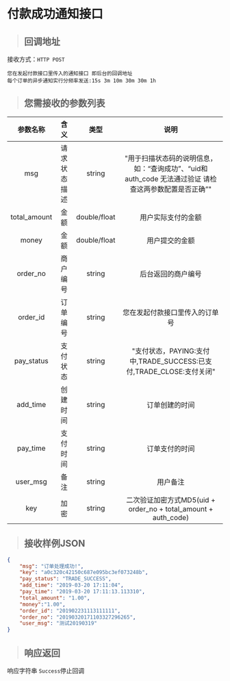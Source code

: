 # 付款成功通知接口

> ## 回调地址

接收方式：`HTTP POST`

    您在发起付款接口里传入的通知接口 即后台的回调地址
    每个订单的异步通知实行分频率发送:15s 3m 10m 30m 30m 1h

>## 您需接收的参数列表

参数名称|含义|类型|说明
:--:|:--:|:--:|:--:
msg|请求状态描述|string|"用于扫描状态码的说明信息，如：“查询成功”、“uid和auth_code 无法通过验证 请检查这两参数配置是否正确”"
total_amount|金额|double/float|用户实际支付的金额
money|金额|double/float|用户提交的金额
order_no|商户编号|string|后台返回的商户编号
order_id|订单编号|string|您在发起付款接口里传入的订单号
pay_status|支付状态|string|"支付状态，PAYING:支付中,TRADE_SUCCESS:已支付,TRADE_CLOSE:支付关闭"
add_time|创建时间|string|订单创建的时间
pay_time|支付时间|string|订单支付的时间
user_msg|备注|string|用户备注
key|加密|string|二次验证加密方式MD5(uid + order_no + total_amount + auth_code)

>## 接收样例JSON

```json
{
    "msg": "订单处理成功!",
    "key": "a0c320c42150c687e095bc3ef073248b",
    "pay_status": "TRADE_SUCCESS",
    "add_time": "2019-03-20 17:11:04",
    "pay_time": "2019-03-20 17:11:13.113310",
    "total_amount": "1.00",
    "money":"1.00",
    "order_id": "201902231113111111",
    "order_no": "20190320171103327296265",
    "user_msg": "测试20190319"
}
```
>## 响应返回


响应字符串 ``Success``停止回调








